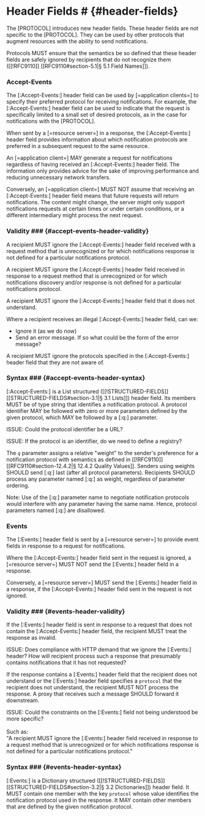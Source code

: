 # Header Fields # {#header-fields}

The [PROTOCOL] introduces new header fields. These header fields are not specific to the [PROTOCOL]. They can be used by other protocols that augment resources with the ability to send notifications.

Protocols MUST ensure that the semantics be so defined that these header fields are safely ignored by recipients that do not recognize them ([[!RFC9110]] [[RFC9110#section-5.1|§ 5.1 Field Names]]).


<h3 id="accept-events-header" data-dfn-type="http-header">
  Accept-Events
</h3>

The [:Accept-Events:] header field can be used by [=application clients=] to specify their preferred protocol for receiving notifications. For example, the [:Accept-Events:] header field can be used to indicate that the request is specifically limited to a small set of desired protocols, as in the case for notifications with the [PROTOCOL].

When sent by a [=resource server=] in a response, the [:Accept-Events:] header field provides information about which notification protocols are preferred in a subsequent request to the same resource.

An [=application client=] MAY generate a request for notifications regardless of having received an [:Accept-Events:] header field. The information only provides advice for the sake of improving performance and reducing unnecessary network transfers.

Conversely, an [=application client=] MUST NOT assume that receiving an [:Accept-Events:] header field means that future requests will return notifications. The content might change, the server might only support notifications requests at certain times or under certain conditions, or a different intermediary might process the next request.

### Validity ### {#accept-events-header-validity}

A recipient MUST ignore the [:Accept-Events:] header field received with a request method that is unrecognized or for which notifications response is not defined for a particular notifications protocol.

A recipient MUST ignore the [:Accept-Events:] header field received in response to a request method that is unrecognized or for which notifications discovery and/or response is not defined for a particular notifications protocol.

A recipient MUST ignore the [:Accept-Events:] header field that it does not understand.

<div class="issue">

Where a recipient receives an illegal [:Accept-Events:] header field, can we:

+ Ignore it (as we do now)
+ Send an error message. If so what could be the form of the error message?

</div>

A recipient MUST ignore the protocols specified in the [:Accept-Events:] header field that they are not aware of.

### Syntax ### {#accept-events-header-syntax}

[:Accept-Events:] is a List structured ([[!STRUCTURED-FIELDS]] [[STRUCTURED-FIELDS#section-3.1|§ 3.1 Lists]]) header field. Its members MUST be of type string that identifies a notification protocol. A protocol identifier MAY be followed with zero or more parameters defined by the given protocol, which MAY be followed by a [:q:] parameter.

ISSUE: Could the protocol identifier be a URL?

ISSUE: If the protocol is an identifier, do we need to define a registry?

The <dfn data-dfn-type="http-header">`q`</dfn> parameter assigns a relative "weight" to the sender's preference for a notification protocol with semantics as defined in [[!RFC9110]] [[RFC9110#section-12.4.2|§ 12.4.2 Quality Values]]. Senders using weights SHOULD send [:q:] last (after all protocol parameters). Recipients SHOULD process any parameter named [:q:] as weight, regardless of parameter ordering.

Note: Use of the [:q:] parameter name to negotiate notification protocols would interfere with any parameter having the same name. Hence, protocol parameters named [:q:] are disallowed.


<h3 id="events-header" data-dfn-type="http-header">
  Events
</h3>

The [:Events:] header field is sent by a [=resource server=] to provide event fields in response to a request for notifications.

Where the [:Accept-Events:] header field sent in the request is ignored, a [=resource server=] MUST NOT send the [:Events:] header field in a response.

Conversely, a [=resource server=] MUST send the [:Events:] header field in a response, if the [:Accept-Events:] header field sent in the request is not ignored.

### Validity ### {#events-header-validity}

If the [:Events:] header field is sent in response to a request that does not contain the [:Accept-Events:] header field, the recipient MUST treat the response as invalid.

ISSUE: Does compliance with HTTP demand that we ignore the [:Events:] header? How will recipient process such a response that presumably contains notifications that it has not requested?

If the response contains a [:Events:] header field that the recipient does not understand or the [:Events:] header field specifies a `protocol` that the recipient does not understand, the recipient MUST NOT process the response. A proxy that receives such a message SHOULD forward it downstream.

ISSUE: Could the constraints on the [:Events:] field not being understood be more specific?
<br/>
<br/>
Such as:
<br/>
"A recipient MUST ignore the [:Events:] header field received in response to a request method that is unrecognized or for which notifications response is not defined for a particular notifications protocol."

### Syntax ### {#events-header-syntax}

[:Events:] is a Dictionary structured ([[!STRUCTURED-FIELDS]] [[STRUCTURED-FIELDS#section-3.2|§ 3.2 Dictionaries]]) header field. It MUST contain one member with the key `protocol` whose value identifies the notification protocol used in the response. It MAY contain other members that are defined by the given notification protocol.
